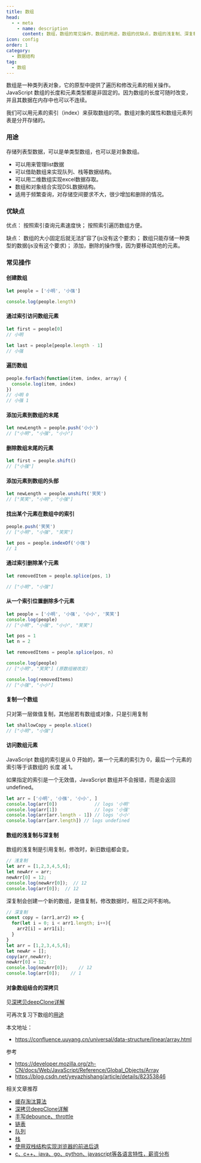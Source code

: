 ```yaml
---
title: 数组
head:
  - - meta
    - name: description
      content: 数组，数组的常见操作，数组的用途，数组的优缺点，数组的浅复制、深复制，数组的引用复制和值复制，数组的常见用途。
icon: config
order: 1
category:
  - 数据结构
tag:
  - 数组
---
```


数组是一种类列表对象，它的原型中提供了遍历和修改元素的相关操作。JavaScript 数组的长度和元素类型都是非固定的。因为数组的长度可随时改变，并且其数据在内存中也可以不连续。

我们可以用元素的索引（index）来获取数组的项。数组对象的属性和数组元素列表是分开存储的。

### **用途**
存储列表型数据，可以是单类型数组，也可以是对象数组。
- 可以用来管理list数据
- 可以借助数组来实现队列、栈等数据结构。
- 可以用二维数组实现excel数据存取。
- 数组和对象结合实现DSL数据结构。
- 适用于频繁查询，对存储空间要求不大，很少增加和删除的情况。

### **优缺点**

优点：
按照索引查询元素速度快；
按照索引遍历数组方便。

缺点：
数组的大小固定后就无法扩容了(js没有这个要求)；
数组只能存储一种类型的数据(js没有这个要求)；
添加，删除的操作慢，因为要移动其他的元素。

### **常见操作**

#### 创建数组
```js
let people = ['小明', '小强']

console.log(people.length)
```

#### 通过索引访问数组元素
```js
let first = people[0]
// 小明

let last = people[people.length - 1]
// 小强
```

#### 遍历数组
```js
people.forEach(function(item, index, array) {
  console.log(item, index)
})
// 小明 0
// 小强 1
```

#### 添加元素到数组的末尾
```js
let newLength = people.push('小小')
// ["小明", "小强", "小小"]
```

#### 删除数组末尾的元素
```js
let first = people.shift()
// ["小强"]
```

#### 添加元素到数组的头部
```js
let newLength = people.unshift('笑笑')
// ["笑笑", "小明", "小强"]
```

#### 找出某个元素在数组中的索引
```js
people.push('笑笑')
// ["小明", "小强", "笑笑"]

let pos = people.indexOf('小强')
// 1
```

#### 通过索引删除某个元素
```js
let removedItem = people.splice(pos, 1)

// ["小明", "小强"]
```

#### 从一个索引位置删除多个元素
```js
let people = ['小明', '小强', '小小', '笑笑']
console.log(people)
// ["小明", "小强", "小小", "笑笑"]

let pos = 1
let n = 2

let removedItems = people.splice(pos, n)

console.log(people)
// ["小明", "笑笑"] (原数组被改变)

console.log(removedItems)
// ["小强", "小小"]
```

#### 复制一个数组
只对第一层做值复制，其他层若有数组或对象，只是引用复制
```js
let shallowCopy = people.slice()
// ["小明", "小强"]
```

#### 访问数组元素
JavaScript 数组的索引是从 0 开始的，第一个元素的索引为 0，最后一个元素的索引等于该数组的 长度 减 1。

如果指定的索引是一个无效值，JavaScript 数组并不会报错，而是会返回 undefined。
```js
let arr = ['小明', '小强', '小小', ]
console.log(arr[0])              // logs '小明'
console.log(arr[1])              // logs '小强'
console.log(arr[arr.length - 1]) // logs '小小'
console.log(arr[arr.length]) // logs undefined
```

#### **数组的浅复制与深复制**
数组的浅复制是引用复制，修改时，新旧数组都会变。
```js
// 浅复制
let arr = [1,2,3,4,5,6];
let newArr = arr;
newArr[0] = 12;
console.log(newArr[0]);  // 12
console.log(arr[0]);  // 12
```
深复制会创建一个新的数组，是值复制，修改数据时，相互之间不影响。
```js
// 深复制
const copy = (arr1,arr2) => {
  for(let i = 0; i < arr1.length; i++){
    arr2[i] = arr1[i];
  }
}
let arr = [1,2,3,4,5,6];
let newAr = [];
copy(arr,newArr);
newArr[0] = 12;
console.log(newArr[0]);    // 12
console.log(arr[0]);    // 1
```

#### **对象数组结合的深拷贝**
见[深拷贝deepClone详解](../faq/deep-clone.md)

可再次复习下数组的[用途](./array.md#数组的用途)

本文地址：
- https://confluence.uuyang.cn/universal/data-structure/linear/array.html

参考
- https://developer.mozilla.org/zh-CN/docs/Web/JavaScript/Reference/Global_Objects/Array
- https://blog.csdn.net/yeyazhishang/article/details/82353846

相关文章推荐
- [缓存淘汰算法](../../algorithm/faq/lru.md)
- [深拷贝deepClone详解](../faq/deep-clone.md)
- [手写debounce、throttle](../faq/debounce-throttle.md)
- [链表](./linked.md)
- [队列](./queue.md)
- [栈](./stack.md)
- [使用双栈结构实现浏览器的前进后退](./stack.md#使用双栈结构实现浏览器的前进后退)
- [c、c++、java、go、python、javascript等各语言特性，薪资分布](../../../universal/lang/lang-feature.md)
